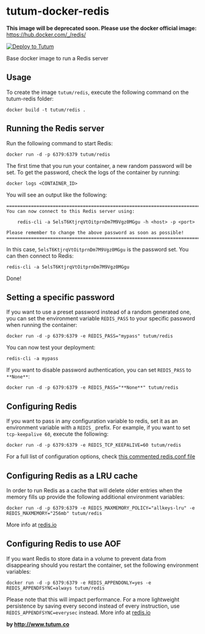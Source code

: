 tutum-docker-redis
==================

**This image will be deprecated soon. Please use the docker official image:** https://hub.docker.com/_/redis/

[![Deploy to Tutum](https://s.tutum.co/deploy-to-tutum.svg)](https://dashboard.tutum.co/stack/deploy/)

Base docker image to run a Redis server


Usage
-----

To create the image `tutum/redis`, execute the following command on the tutum-redis folder:

	docker build -t tutum/redis .


Running the Redis server
------------------------

Run the following command to start Redis:

	docker run -d -p 6379:6379 tutum/redis

The first time that you run your container, a new random password will be set.
To get the password, check the logs of the container by running:

	docker logs <CONTAINER_ID>

You will see an output like the following:

	========================================================================
	You can now connect to this Redis server using:

	    redis-cli -a 5elsT6KtjrqVtOitprnDm7M9Vgz0MGgu -h <host> -p <port>

	Please remember to change the above password as soon as possible!
	========================================================================

In this case, `5elsT6KtjrqVtOitprnDm7M9Vgz0MGgu` is the password set.
You can then connect to Redis:

	redis-cli -a 5elsT6KtjrqVtOitprnDm7M9Vgz0MGgu

Done!


Setting a specific password
---------------------------

If you want to use a preset password instead of a random generated one, you can
set the environment variable `REDIS_PASS` to your specific password when running the container:

	docker run -d -p 6379:6379 -e REDIS_PASS="mypass" tutum/redis

You can now test your deployment:

	redis-cli -a mypass

If you want to disable password authentication, you can set `REDIS_PASS` to `**None**`:

    docker run -d -p 6379:6379 -e REDIS_PASS="**None**" tutum/redis


Configuring Redis
-----------------

If you want to pass in any configuration variable to redis, set it as an environment variable with a `REDIS_` prefix. For example, if you want to set `tcp-keepalive 60`, execute the following:

	docker run -d -p 6379:6379 -e REDIS_TCP_KEEPALIVE=60 tutum/redis

For a full list of configuration options, check [this commented redis.conf file](https://raw.githubusercontent.com/antirez/redis/2.8/redis.conf)


Configuring Redis as a LRU cache
--------------------------------

In order to run Redis as a cache that will delete older entries when the memory fills up
provide the following additional environment variables:

	docker run -d -p 6379:6379 -e REDIS_MAXMEMORY_POLICY="allkeys-lru" -e REDIS_MAXMEMORY="256mb" tutum/redis

More info at [redis.io](http://redis.io/topics/lru-cache)


Configuring Redis to use AOF
----------------------------

If you want Redis to store data in a volume to prevent data from disappearing should you restart the container, set the following environment variables:

	docker run -d -p 6379:6379 -e REDIS_APPENDONLY=yes -e REDIS_APPENDFSYNC=always tutum/redis

Please note that this will impact performance. For a more lightweight persistence by saving every second instead of every instruction, use `REDIS_APPENDFSYNC=everysec` instead. More info at [redis.io](http://redis.io/topics/persistence)

**by http://www.tutum.co**
